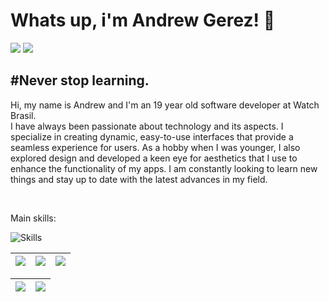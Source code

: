 <h1> Whats up, i'm Andrew Gerez! 🥷</h1>

<div> 
     <a href="" target="_blank"><img src="https://img.shields.io/badge/-Instagram-%23E4405F?style=for-the-badge&logo=instagram&logoColor=white" target="_blank"></a> 
     <a href="https://www.linkedin.com/in/andrewgerez/" target="_blank"><img src="https://img.shields.io/badge/-LinkedIn-%230077B5?style=for-the-badge&logo=linkedin&logoColor=white" target="_blank"></a>
 </div>
<h2 align="left">
#Never stop learning.
</h2>
<p>Hi, my name is Andrew and I'm an 19 year old software developer at Watch Brasil</strong>.<br>
  I have always been passionate about technology and its aspects. I specialize in creating dynamic,
  easy-to-use interfaces that provide a seamless experience for users. As a hobby when I was younger,
  I also explored design and developed a keen eye for aesthetics that I use to enhance the functionality
  of my apps. I am constantly looking to learn new things and stay up to date with the latest advances in my field.
</p>
  
<br>

<p>Main skills: </p>
<div align="left">

![Skills](https://skillicons.dev/icons?i=js,ts,nodejs,react,next,laravel,spring,tailwind,vite,git,figma,vscode)

  </div>
  
  | ![](https://github-profile-summary-cards.vercel.app/api/cards/stats?username=drewdevelopment&theme=nord_dark) | ![](http://github-profile-summary-cards.vercel.app/api/cards/repos-per-language?username=drewdevelopment&hide=Html&theme=nord_dark) | ![](http://github-profile-summary-cards.vercel.app/api/cards/most-commit-language?username=drewdevelopment&theme=nord_dark) |
| :-: | :-: | :-: |

| ![](http://github-profile-summary-cards.vercel.app/api/cards/profile-details?username=drewdevelopment&theme=nord_dark) | ![](https://github-readme-streak-stats.herokuapp.com/?user=drewdevelopment&hide_border=true&date_format=M%20j%5B%2C%20Y%5D&background=2D3742&stroke=2D3742&ring=6bbbca&fire=6bbbca&currStreakNum=fff&sideNums=6bbbca&currStreakLabel=6bbbca&sideLabels=fff&dates=fff) |
| :-: | :-: |

